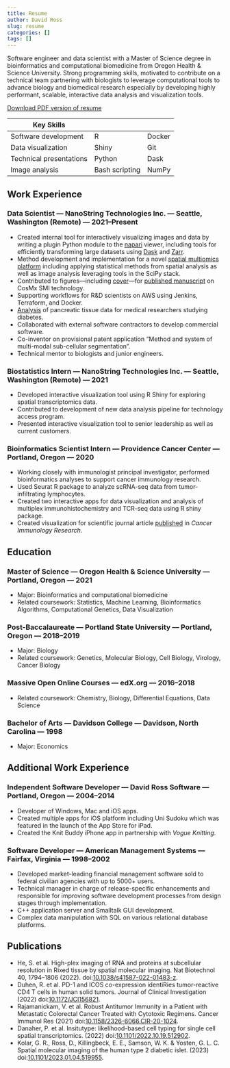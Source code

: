 ```yaml
---
title: Resume
author: David Ross
slug: resume
categories: []
tags: []
---
```


Software engineer and data scientist with a Master of Science degree in bioinformatics and computational biomedicine from Oregon Health & Science University. Strong programming skills, motivated to contribute on a technical team partnering with biologists to leverage computational tools to advance biology and biomedical research especially by developing highly performant, scalable, interactive data analysis and visualization tools.

[Download PDF version of resume](/David-Ross-resume.pdf)

| Key Skills |  |  |
| --- | --- | --- |
| Software development | R | Docker |
| Data visualization | Shiny | Git |
| Technical presentations | Python | Dask |
| Image analysis | Bash scripting | NumPy |

## Work Experience

### Data Scientist — NanoString Technologies Inc. — Seattle, Washington (Remote) — 2021–Present
- Created internal tool for interactively visualizing images and data by writing a plugin Python module to the [napari](https://napari.org/) viewer, including tools for efficiently transforming large datasets using [Dask](https://www.dask.org/) and [Zarr](https://zarr.dev/).
- Method development and implementation for a novel [spatial multiomics platform](https://nanostring.com/products/cosmx-spatial-molecular-imager/spatial-single-cell-imaging/) including applying statistical methods from spatial analysis as well as image analysis leveraging tools in the SciPy stack.
- Contributed to figures—including [cover](https://www.nature.com/nbt/volumes/40/issues/12)—for [published manuscript](https://www.nature.com/articles/s41587-022-01483-z) on CosMx SMI technology.
- Supporting workflows for R&D scientists on AWS using Jenkins, Terraform, and Docker.
- [Analysis](https://www.biorxiv.org/content/10.1101/2023.01.04.519955v1.abstract) of pancreatic tissue data for medical researchers studying diabetes.
- Collaborated with external software contractors to develop commercial software.
- Co-inventor on provisional patent application “Method and system of multi-modal sub-cellular segmentation”.
- Technical mentor to biologists and junior engineers.

### Biostatistics Intern — NanoString Technologies Inc. — Seattle, Washington (Remote) — 2021

-	Developed interactive visualization tool using R Shiny for exploring spatial transcriptomics data.
-	Contributed to development of new data analysis pipeline for technology access program.
-	Presented interactive visualization tool to senior leadership as well as current customers.

### Bioinformatics Scientist Intern — Providence Cancer Center — Portland, Oregon — 2020

- Working closely with immunologist principal investigator, performed bioinformatics analyses to support cancer immunology research.
- Used Seurat R package to analyze scRNA-seq data from tumor-infiltrating lymphocytes.
- Created two interactive apps for data visualization and analysis of multiplex immunohistochemistry and TCR-seq data using R shiny package.
- Created visualization for scientific journal article [published](https://pubmed.ncbi.nlm.nih.gov/33820811/) in _Cancer Immunology Research_.

## Education

### Master of Science — Oregon Health & Science University — Portland, Oregon — 2021

- Major: Bioinformatics and computational biomedicine
- Related coursework: Statistics, Machine Learning, Bioinformatics Algorithms, Computational Genetics, Data Visualization

### Post-Baccalaureate — Portland State University — Portland, Oregon — 2018–2019

- Major: Biology
- Related coursework: Genetics, Molecular Biology, Cell Biology, Virology, Cancer Biology

### Massive Open Online Courses — edX.org — 2016–2018

- Related coursework: Chemistry, Biology, Differential Equations, Data Science

### Bachelor of Arts — Davidson College — Davidson, North Carolina — 1998

- Major: Economics

## Additional Work Experience

### Independent Software Developer — David Ross Software — Portland, Oregon — 2004–2014

- Developer of Windows, Mac and iOS apps.
- Created multiple apps for iOS platform including Uni Sudoku which was featured in the launch of the App
Store for iPad.
- Created the Knit Buddy iPhone app in partnership with _Vogue Knitting_.

### Software Developer — American Management Systems — Fairfax, Virginia — 1998–2002

- Developed market-leading financial management software sold to federal civilian agencies with up to 5000+ users.
- Technical manager in charge of release-specific enhancements and responsible for improving software development processes from design stages through implementation.
- C++ application server and Smalltalk GUI development.
- Complex data manipulation with SQL on various relational database platforms.

## Publications

- He, S. et al. High-plex imaging of RNA and proteins at subcellular resolution in Rixed tissue by spatial molecular imaging. Nat Biotechnol 40, 1794–1806 (2022). doi:[10.1038/s41587-022-01483-z](https://doi.org/10.1038/s41587-022-01483-z).
- Duhen, R. et al. PD-1 and ICOS co-expression identiRies tumor-reactive CD4 T cells in human solid tumors. Journal of Clinical Investigation (2022) doi:[10.1172/JCI156821](https://doi.org/10.1172/JCI156821).
- Rajamanickam, V. et al. Robust Antitumor Immunity in a Patient with Metastatic Colorectal Cancer Treated with Cytotoxic Regimens. Cancer Immunol Res (2021) doi:[10.1158/2326-6066.CIR-20-1024](https://doi.org/10.1158/2326-6066.CIR-20-1024).
- Danaher, P. et al. Insitutype: likelihood-based cell typing for single cell spatial transcriptomics. (2022) doi:[10.1101/2022.10.19.512902](http://biorxiv.org/lookup/doi/10.1101/2022.10.19.512902).
- Kolar, G. R., Ross, D., Killingbeck, E. E., Samson, W. K. & Yosten, G. L. C. Spatial molecular imaging of the human type 2 diabetic islet. (2023) doi:[10.1101/2023.01.04.519955](http://biorxiv.org/lookup/doi/10.1101/2023.01.04.519955).
